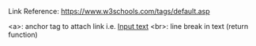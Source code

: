 Link Reference: <https://www.w3schools.com/tags/default.asp>

\<a>: anchor tag to attach link i.e. <a href="https://example.com">Input text</a>
\<br>: line break in text (return function)
